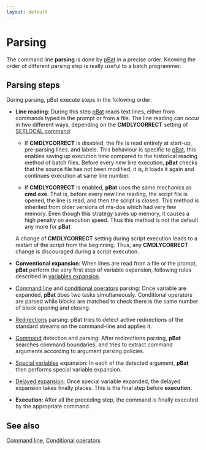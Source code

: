 ```yaml
---
layout: default
---
```

# Parsing

The command line **parsing** is done by [pBat](../pbat) in a precise order. 
Knowing the order of different parsing step is really useful to a batch 
programmer.

## Parsing steps

During parsing, pBat execute steps in the following order:

* **Line reading**: During this step [pBat](../pbat) reads text lines, either 
  from commands typed in the prompt or from a file. The line reading can occur 
  in two different ways, depending on the **CMDLYCORRECT** setting of 
  [SETLOCAL command](../setlocal):

  * If **CMDLYCORRECT** is disabled, the file is read entirely at start-up, 
    pre-parsing lines. and labels. This behaviour is specific to 
    [pBat](../pbat), this enables saving up execution time compared to the 
    historical reading method of batch files. Before every new line execution, 
    **pBat** checks that the source file has not been modified, it is, it 
    loads it again and continues execution at same line number.

  * If **CMDLYCORRECT** is enabled, **pBat** uses the same mechanics as 
    **cmd.exe**. That is, before every new line reading, the script file is 
    opened, the line is read, and then the script is closed. This method is 
    inherited from older versions of ms-dos which had very few memory. Even 
    though this strategy saves up memory, it causes a high penalty on 
    execution speed. Thus this method is not the default any more for **pBat**

  A change of **CMDLYCORRECT** setting during script execution leads to a 
  restart of the script from the beginning. Thus, any **CMDLYCORRECT** change 
  is discouraged during a script execution.

* **Conventional expansion**: When lines are read from a file or the prompt, 
  **pBat** perform the very first step of variable expansion, following rules 
  described in [variables expansion](var).

* [Command line](cmdline) and [conditional operators](condop) parsing: Once 
  variable are expanded, **pBat** does two tasks simultaneously. Conditional 
  operators are parsed while blocks are matched to check there is the same 
  number of block opening and closing.

* [Redirections](red) parsing: pBat tries to detect active redirections of the 
  standard streams on the command-line and applies it.

* [Command](command) detection and parsing: After redirections parsing, 
  **pBat** searches command boundaries, and tries to extract command arguments 
  according to argument parsing policies.

* [Special variables](xvar) expansion: In each of the detected argument, 
  **pBat** then performs special variable expansion.

* [Delayed expansion](var): Once special variable expanded, the delayed 
  expansion takes finally places. This is the final step before 
  **execution**.

* **Execution**: After all the preceding step, the command is finally executed 
  by the appropriate command. 

## See also

[Command line](cmdline), [Conditional operators](condop)


